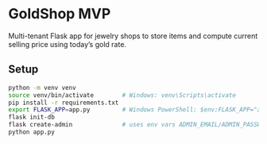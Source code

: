 # GoldShop MVP

Multi-tenant Flask app for jewelry shops to store items and compute current selling price using today’s gold rate.

## Setup
```bash
python -m venv venv
source venv/bin/activate        # Windows: venv\Scripts\activate
pip install -r requirements.txt
export FLASK_APP=app.py         # Windows PowerShell: $env:FLASK_APP="app.py"
flask init-db
flask create-admin              # uses env vars ADMIN_EMAIL/ADMIN_PASSWORD (optional)
python app.py
